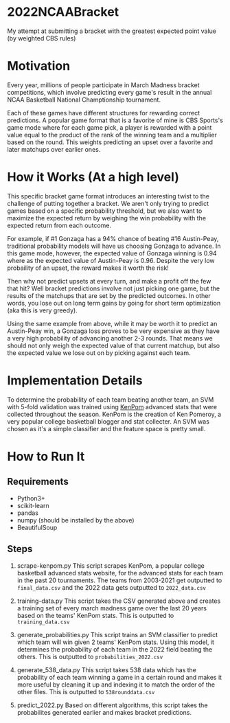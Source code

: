 # 2022NCAABracket
My attempt at submitting a bracket with the greatest expected point value (by weighted CBS rules)

# Motivation

Every year, millions of people participate in March Madness bracket competitions, which involve predicting every game's result in the annual NCAA Basketball National Champtionship tournament.

Each of these games have different structures for rewarding correct predictions. A popular game format that is a favorite of mine is CBS Sports's game mode where for each game pick, a player is rewarded with a point value equal to the product of the rank of the winning team and a multiplier based on the round. This weights predicting an upset over a favorite and later matchups over earlier ones.

# How it Works (At a high level)

This specific bracket game format introduces an interesting twist to the challenge of putting together a bracket. We aren't only trying to predict games based on a specific probability threshold, but we also want to maximize the expected return by weighing the win probability with the expected return from each outcome. 

For example, if #1 Gonzaga has a 94% chance of beating #16 Austin-Peay, traditional probability models will have us choosing Gonzaga to advance. In this game mode, however, the expected value of Gonzaga winning is 0.94 where as the expected value of Austin-Peay is 0.96. Despite the very low probaility of an upset, the reward makes it worth the risk!

Then why not predict upsets at every turn, and make a profit off the few that hit? Well bracket predictions involve not just picking one game, but the results of the matchups that are set by the predicted outcomes. In other words, you lose out on long term gains by going for short term optimization (aka this is very greedy).

Using the same example from above, while it may be worth it to predict an Austin-Peay win, a Gonzaga loss proves to be very expensive as they have a very high probability of advancing another 2-3 rounds. That means we should not only weigh the expected value of that current matchup, but also the expected value we lose out on by picking against each team.

# Implementation Details

To determine the probability of each team beating another team, an SVM with 5-fold validation was trained using [KenPom](https://kenpom.com/) advanced stats that were collected throughout the season. KenPom is the creation of Ken Pomeroy, a very popular college basketball blogger and stat collecter. An SVM was chosen as it's a simple classifier and the feature space is pretty small.

# How to Run It

## Requirements

 * Python3+
 * scikit-learn
 * pandas
 * numpy (should be installed by the above)
 * BeautifulSoup

## Steps

1. scrape-kenpom.py
    This script scrapes KenPom, a popular college basketball advanced stats website, for the advanced stats for each team in the past 20 tournaments. The teams from 2003-2021 get outputted to `final_data.csv` and the 2022 data gets outputted to `2022_data.csv`

2. training-data.py
    This script takes the CSV generated above and creates a training set of every march madness game over the last 20 years based on the teams' KenPom stats. This is outputted to `training_data.csv`

3. generate_probabilities.py
    This script trains an SVM classifier to predict which team will win given 2 teams' KenPom stats. Using this model, it determines the probability of each team in the 2022 field beating the others. This is outputted to `probabilities_2022.csv`

4. generate_538_data.py
    This script takes 538 data which has the probability of each team winning a game in a certain round and makes it more useful by cleaning it up and indexing it to match the order of the other files. This is outputted to `538rounddata.csv`

5. predict_2022.py
    Based on different algorithms, this script takes the probabilites generated earlier and makes bracket predictions.
